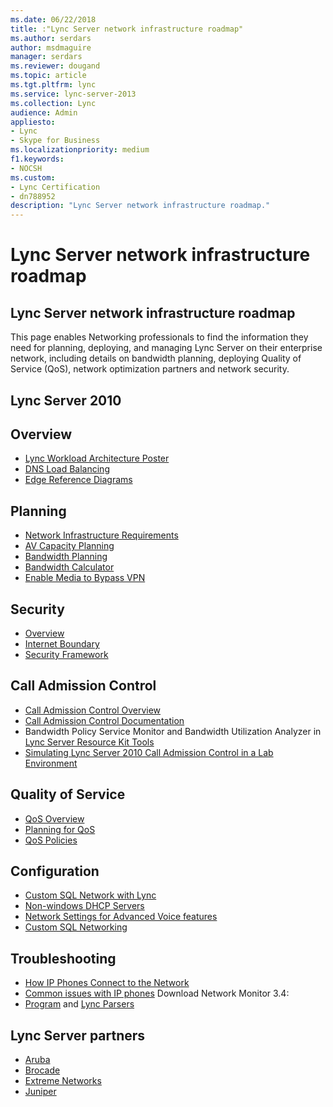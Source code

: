 ```yaml
---
ms.date: 06/22/2018
title: :"Lync Server network infrastructure roadmap"
ms.author: serdars
author: msdmaguire
manager: serdars
ms.reviewer: dougand
ms.topic: article
ms.tgt.pltfrm: lync
ms.service: lync-server-2013
ms.collection: Lync
audience: Admin
appliesto:
- Lync
- Skype for Business 
ms.localizationpriority: medium
f1.keywords:
- NOCSH
ms.custom:
- Lync Certification
- dn788952
description: "Lync Server network infrastructure roadmap."
---
```



# Lync Server network infrastructure roadmap

## Lync Server network infrastructure roadmap

This page enables Networking professionals to find the information they need for planning, deploying, and managing Lync Server on their enterprise network, including details on bandwidth planning, deploying Quality of Service (QoS), network optimization partners and network security.

## Lync Server 2010

## Overview

- [Lync Workload Architecture Poster](https://www.microsoft.com/download/en/details.aspx?id=6797)
- [DNS Load Balancing](https://blogs.technet.com/b/nexthop/archive/2011/05/25/dns-load-balancing-in-lync-server-2010.aspx)
- [Edge Reference Diagrams](https://blogs.technet.com/b/nexthop/archive/2011/03/14/lync-server-2010-edge-server-reference-architecture-diagrams-available-for-download.aspx)

## Planning
- [Network Infrastructure Requirements](../../SfbServer/plan-your-deployment/network-requirements/network-requirements.md)
- [AV Capacity Planning](../../SfbServer/plan-your-deployment/capacity/capacity.md)
- [Bandwidth Planning](/previous-versions/office/skype-server-2010/gg413004(v=ocs.14))
- [Bandwidth Calculator](/previous-versions/office/skype-server-2010/gg413004(v=ocs.14))
- [Enable Media to Bypass VPN](https://blogs.technet.com/b/nexthop/archive/2011/11/15/enabling-lync-media-to-bypass-a-vpn-tunnel.aspx)

## Security
- [Overview](/previous-versions/office/skype-server-2010/gg195690(v=ocs.14))
- [Internet Boundary](/previous-versions/office/skype-server-2010/gg195654(v=ocs.14)) 
- [Security Framework](/previous-versions/office/skype-server-2010/gg195819(v=ocs.14))


## Call Admission Control
- [Call Admission Control Overview](https://blogs.technet.com/b/nexthop/archive/2010/11/17/call-admission-control-in-lync-server-2010.aspx)
- [Call Admission Control Documentation](/previous-versions/office/lync-server-2013/lync-server-2013-planning-for-call-admission-control)
- Bandwidth Policy Service Monitor and Bandwidth Utilization Analyzer in [Lync Server Resource Kit Tools](https://www.microsoft.com/downloads/en/details.aspx?FamilyID=80cc5ce7-970d-4fd2-8731-d5d7d0829266) 
- [Simulating Lync Server 2010 Call Admission Control in a Lab Environment](/archive/blogs/drrez/simulating-lync-server-2010-call-admission-control-in-a-lab-environment)

## Quality of Service
- [QoS Overview](/previous-versions/office/skype-server-2010/gg405407(v=ocs.14))
- [Planning for QoS](/previous-versions/office/skype-server-2010/gg405412(v=ocs.14))
- [QoS Policies](/previous-versions/office/skype-server-2010/gg405414(v=ocs.14))

## Configuration
- [Custom SQL Network with Lync](https://blogs.technet.com/b/nexthop/archive/2011/04/12/using-lync-server-2010-with-a-custom-sql-server-network-configuration.aspx)
- [Non-windows DHCP Servers](/previous-versions/office/skype-server-2010/gg412828(v=ocs.14))
- [Network Settings for Advanced Voice features](../../SfbServer/plan-your-deployment/enterprise-voice-solution/network-settings-for-advanced-features.md)
- [Custom SQL Networking](https://blogs.technet.com/b/nexthop/archive/2011/04/12/using-lync-server-2010-with-a-custom-sql-server-network-configuration.aspx)

## Troubleshooting
- [How IP Phones Connect to the Network](/previous-versions/office/lync-server-2013/lync-server-2013-topologies-for-ip-phones)
- [Common issues with IP phones](/previous-versions/office/skype-server-2010/gg399002(v=ocs.14))
Download Network Monitor 3.4:
- [Program](https://www.microsoft.com/downloads/en/details.aspx?FamilyID=983b941d-06cb-4658-b7f6-3088333d062f&displaylang=en) and [Lync Parsers](https://www.microsoft.com/downloads/en/details.aspx?FamilyID=8a1847fe-c1ad-41e4-98ab-e25e6f62542c)

## Lync Server partners
- [Aruba](https://www.arubanetworks.com)
- [Brocade](https://www.brocade.com/)
- [Extreme Networks](https://www.extremenetworks.com/)
- [Juniper](https://www.juniper.net)
